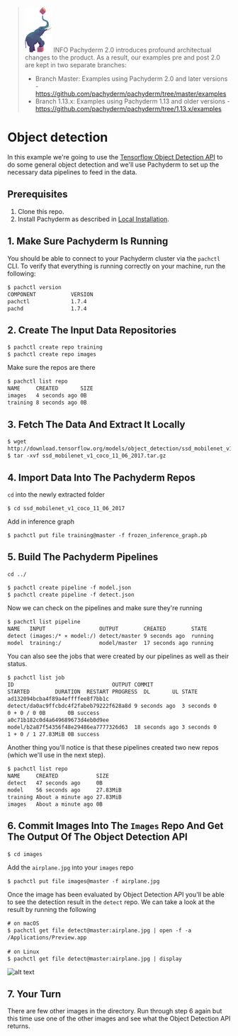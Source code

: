 >![pach_logo](../../img/pach_logo.svg) INFO Pachyderm 2.0 introduces profound architectual changes to the product. As a result, our examples pre and post 2.0 are kept in two separate branches:
> - Branch Master: Examples using Pachyderm 2.0 and later versions - https://github.com/pachyderm/pachyderm/tree/master/examples
> - Branch 1.13.x: Examples using Pachyderm 1.13 and older versions - https://github.com/pachyderm/pachyderm/tree/1.13.x/examples
# Object detection

In this example we're going to use the [Tensorflow Object Detection API](https://github.com/tensorflow/models/tree/master/object_detection) to do some general object detection and we'll use Pachyderm to set up the necessary data pipelines to feed in the data. 

## Prerequisites
1. Clone this repo.
2. Install Pachyderm as described in [Local Installation](https://docs.pachyderm.com/latest/getting_started/local_installation/).

## 1. Make Sure Pachyderm Is Running

You should be able to connect to your Pachyderm cluster via the `pachctl` CLI.  To verify that everything is running correctly on your machine, run the following:

```shell
$ pachctl version
COMPONENT           VERSION
pachctl             1.7.4
pachd               1.7.4
```

## 2. Create The Input Data Repositories

```shell
$ pachctl create repo training
$ pachctl create repo images
```
Make sure the repos are there

```shell
$ pachctl list repo
NAME     CREATED       SIZE
images   4 seconds ago 0B
training 8 seconds ago 0B
```

## 3. Fetch The Data And Extract It Locally

```shell
$ wget http://download.tensorflow.org/models/object_detection/ssd_mobilenet_v1_coco_11_06_2017.tar.gz
$ tar -xvf ssd_mobilenet_v1_coco_11_06_2017.tar.gz
```

## 4. Import Data Into The Pachyderm Repos
`cd` into the newly extracted folder

```shell
$ cd ssd_mobilenet_v1_coco_11_06_2017
```
Add in inference graph  
```shell
$ pachctl put file training@master -f frozen_inference_graph.pb
```

## 5. Build The Pachyderm Pipelines
```shell
cd ../
```

```shell
$ pachctl create pipeline -f model.json
$ pachctl create pipeline -f detect.json
```

Now we can check on the pipelines and make sure they're running

```shell
$ pachctl list pipeline
NAME   INPUT                 OUTPUT        CREATED        STATE
detect (images:/* ⨯ model:/) detect/master 9 seconds ago  running
model  training:/            model/master  17 seconds ago running
```

You can also see the jobs that were created by our pipelines as well as their status.

```shell
$ pachctl list job
ID                               OUTPUT COMMIT                           STARTED        DURATION  RESTART PROGRESS  DL       UL STATE
ad132094bcba4f89a4effffee8f7bb1c detect/da0ac9ffcbdc4f2fabeb79222f628a8d 9 seconds ago  3 seconds 0       0 + 0 / 0 0B       0B success
a0c71b182c0d4a649689673d4eb0d9ee model/b2a87f54356f48e29486ea7777326d63  18 seconds ago 3 seconds 0       1 + 0 / 1 27.83MiB 0B success
```

Another thing you'll notice is that these pipelines created two new repos (which we'll use in the next step).

```shell
$ pachctl list repo
NAME     CREATED            SIZE
detect   47 seconds ago     0B
model    56 seconds ago     27.83MiB
training About a minute ago 27.83MiB
images   About a minute ago 0B
```

## 6. Commit Images Into The `Images` Repo And Get The Output Of The Object Detection API

```shell
$ cd images
```
Add the `airplane.jpg` into your `images` repo

```shell
$ pachctl put file images@master -f airplane.jpg
```
Once the image has been evaluated by Object Detection API you'll be able to see the detection result in the `detect` repo. We can take a look at the result by running the following

```shell
# on macOS
$ pachctl get file detect@master:airplane.jpg | open -f -a /Applications/Preview.app

# on Linux
$ pachctl get file detect@master:airplane.jpg | display
```

![alt text](detected_airplane.jpg)

## 7. Your Turn
There are few other images in the directory. Run through step 6 again but this time use one of the other images and see what the Object Detection API returns.

